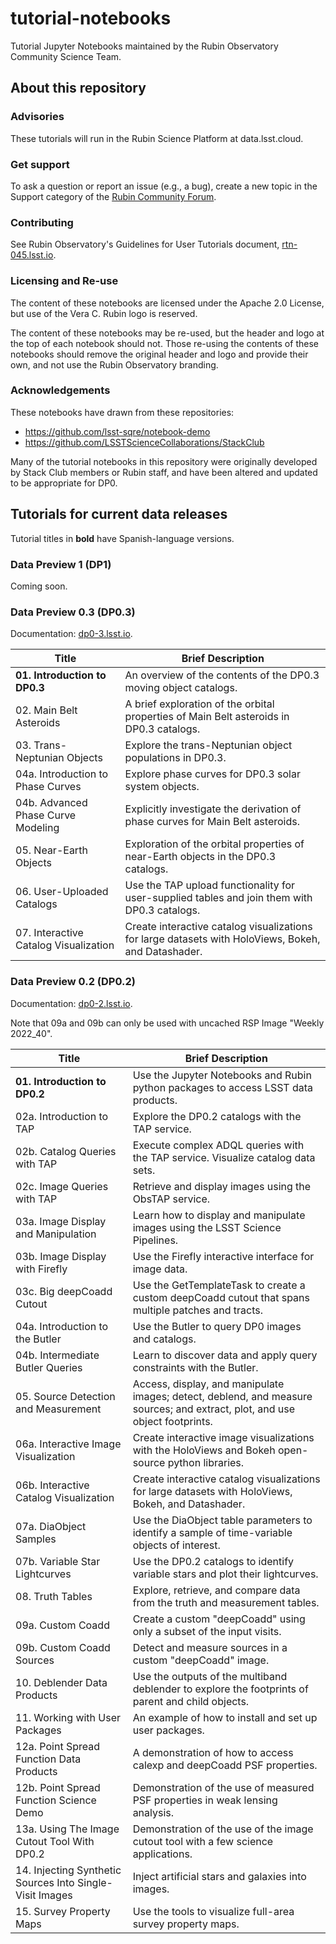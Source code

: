# tutorial-notebooks

Tutorial Jupyter Notebooks maintained by the Rubin Observatory Community Science Team.

## About this repository

### Advisories

These tutorials will run in the Rubin Science Platform at data.lsst.cloud.

### Get support

To ask a question or report an issue (e.g., a bug), create a new topic in the Support category of the [Rubin Community Forum](https://Community.lsst.org).

### Contributing

See Rubin Observatory's Guidelines for User Tutorials document, [rtn-045.lsst.io](https://rtn-045.lsst.io/).

### Licensing and Re-use

The content of these notebooks are licensed under the Apache 2.0 License, but use of the Vera C. Rubin logo is reserved.

The content of these notebooks may be re-used, but the header and logo at the top of each notebook should not.
Those re-using the contents of these notebooks should remove the original header and logo and provide their own, and not use the Rubin Observatory branding.

### Acknowledgements

These notebooks have drawn from these repositories:
 - https://github.com/lsst-sqre/notebook-demo
 - https://github.com/LSSTScienceCollaborations/StackClub

Many of the tutorial notebooks in this repository were originally developed by Stack Club members or Rubin staff, 
and have been altered and updated to be appropriate for DP0.


## Tutorials for current data releases

Tutorial titles in **bold** have Spanish-language versions.

### Data Preview 1 (DP1)

Coming soon.

### Data Preview 0.3 (DP0.3)

Documentation: [dp0-3.lsst.io](https://dp0-3.lsst.io).

| Title  | Brief Description  |
|---|---|
| **01. Introduction to DP0.3** | An overview of the contents of the DP0.3 moving object catalogs. |
| 02. Main Belt Asteroids | A brief exploration of the orbital properties of Main Belt asteroids in DP0.3 catalogs. |
| 03. Trans-Neptunian Objects | Explore the trans-Neptunian object populations in DP0.3. |
| 04a. Introduction to Phase Curves | Explore phase curves for DP0.3 solar system objects. |
| 04b. Advanced Phase Curve Modeling | Explicitly investigate the derivation of phase curves for Main Belt asteroids. |
| 05. Near-Earth Objects | Exploration of the orbital properties of near-Earth objects in the DP0.3 catalogs. |
| 06. User-Uploaded Catalogs | Use the TAP upload functionality for user-supplied tables and join them with DP0.3 catalogs. |
| 07. Interactive Catalog Visualization | Create interactive catalog visualizations for large datasets with HoloViews, Bokeh, and Datashader. |

### Data Preview 0.2 (DP0.2)

Documentation: [dp0-2.lsst.io](https://dp0-2.lsst.io).

Note that 09a and 09b can only be used with uncached RSP Image "Weekly 2022_40".

| Title  | Brief Description  |
|---|---|
| **01. Introduction to DP0.2** | Use the Jupyter Notebooks and Rubin python packages to access LSST data products. |
| 02a. Introduction to TAP | Explore the DP0.2 catalogs with the TAP service. |
| 02b. Catalog Queries with TAP | Execute complex ADQL queries with the TAP service. Visualize catalog data sets. |
| 02c. Image Queries with TAP | Retrieve and display images using the ObsTAP service. |
| 03a. Image Display and Manipulation | Learn how to display and manipulate images using the LSST Science Pipelines. |
| 03b. Image Display with Firefly | Use the Firefly interactive interface for image data. |
| 03c. Big deepCoadd Cutout | Use the GetTemplateTask to create a custom deepCoadd cutout that spans multiple patches and tracts. |
| 04a. Introduction to the Butler | Use the Butler to query DP0 images and catalogs. |
| 04b. Intermediate Butler Queries | Learn to discover data and apply query constraints with the Butler. |
| 05. Source Detection and Measurement | Access, display, and manipulate images; detect, deblend, and measure sources; and extract, plot, and use object footprints. |
| 06a. Interactive Image Visualization | Create interactive image visualizations with the HoloViews and Bokeh open-source python libraries. |
| 06b. Interactive Catalog Visualization | Create interactive catalog visualizations for large datasets with HoloViews, Bokeh, and Datashader. |
| 07a. DiaObject Samples | Use the DiaObject table parameters to identify a sample of time-variable objects of interest. |
| 07b. Variable Star Lightcurves | Use the DP0.2 catalogs to identify variable stars and plot their lightcurves. |
| 08. Truth Tables | Explore, retrieve, and compare data from the truth and measurement tables. |
| 09a. Custom Coadd | Create a custom "deepCoadd" using only a subset of the input visits. |
| 09b. Custom Coadd Sources | Detect and measure sources in a custom "deepCoadd" image. |
| 10. Deblender Data Products | Use the outputs of the multiband deblender to explore the footprints of parent and child objects. |
| 11. Working with User Packages | An example of how to install and set up user packages. |
| 12a. Point Spread Function Data Products | A demonstration of how to access calexp and deepCoadd PSF properties. |
| 12b. Point Spread Function Science Demo | Demonstration of the use of measured PSF properties in weak lensing analysis. |
| 13a. Using The Image Cutout Tool With DP0.2 | Demonstration of the use of the image cutout tool with a few science applications. |
| 14. Injecting Synthetic Sources Into Single-Visit Images | Inject artificial stars and galaxies into images. |
| 15. Survey Property Maps | Use the tools to visualize full-area survey property maps. |

